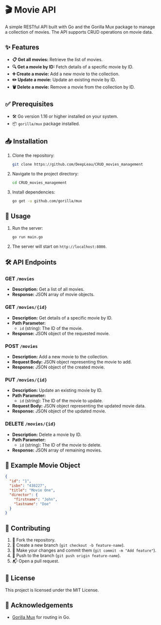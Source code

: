 
# 🎬 Movie API

A simple RESTful API built with Go and the Gorilla Mux package to manage a collection of movies. The API supports CRUD operations on movie data.

## ✨ Features

- **📋 Get all movies:** Retrieve the list of movies.
- **🔍 Get a movie by ID:** Fetch details of a specific movie by ID.
- **➕ Create a movie:** Add a new movie to the collection.
- **✏️ Update a movie:** Update an existing movie by ID.
- **🗑️ Delete a movie:** Remove a movie from the collection by ID.

## ✅ Prerequisites

- 🛠️ Go version 1.16 or higher installed on your system.
- 📦 `gorilla/mux` package installed.

## 📥 Installation

1. Clone the repository:
   ```bash
   git clone https://github.com/DeepLeau/CRUD_movies_management
   ```
2. Navigate to the project directory:
   ```bash
   cd CRUD_movies_management
   ```
3. Install dependencies:
   ```bash
   go get -u github.com/gorilla/mux
   ```

## 🚀 Usage

1. Run the server:
   ```bash
   go run main.go
   ```
2. The server will start on `http://localhost:8000`.

## 🛠️ API Endpoints

### GET `/movies`
- **Description:** Get a list of all movies.
- **Response:** JSON array of movie objects.

### GET `/movies/{id}`
- **Description:** Get details of a specific movie by ID.
- **Path Parameter:**
  - `id` (string): The ID of the movie.
- **Response:** JSON object of the requested movie.

### POST `/movies`
- **Description:** Add a new movie to the collection.
- **Request Body:** JSON object representing the movie to add.
- **Response:** JSON object of the created movie.

### PUT `/movies/{id}`
- **Description:** Update an existing movie by ID.
- **Path Parameter:**
  - `id` (string): The ID of the movie to update.
- **Request Body:** JSON object representing the updated movie data.
- **Response:** JSON object of the updated movie.

### DELETE `/movies/{id}`
- **Description:** Delete a movie by ID.
- **Path Parameter:**
  - `id` (string): The ID of the movie to delete.
- **Response:** JSON array of remaining movies.

## 🎥 Example Movie Object

```json
{
  "id": "1",
  "isbn": "438227",
  "title": "Movie One",
  "director": {
    "firstname": "John",
    "lastname": "Doe"
  }
}
```

## 🤝 Contributing

1. 🍴 Fork the repository.
2. 🌱 Create a new branch (`git checkout -b feature-name`).
3. 💾 Make your changes and commit them (`git commit -m "Add feature"`).
4. 🚀 Push to the branch (`git push origin feature-name`).
5. 📬 Open a pull request.

## 📜 License

This project is licensed under the MIT License.

## 🙌 Acknowledgements

- [Gorilla Mux](https://github.com/gorilla/mux) for routing in Go.
